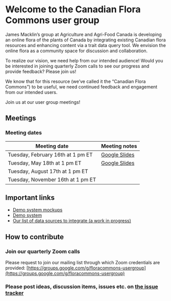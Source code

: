 # Welcome to the Canadian Flora Commons user group

James Macklin’s group at Agriculture and Agri-Food Canada is developing an online flora of the plants of Canada by integrating existing Canadian flora resources and enhancing content via a trait data query tool. We envision the online flora as a community space for discussion and collaboration.
 
To realize our vision, we need help from our intended audience! Would you be interested in joining quarterly Zoom calls to see our progress and provide feedback? Please join us!

We know that for this resource (we’ve called it the “Canadian Flora Commons”) to be useful, we need continued feedback and engagement from our intended users.

Join us at our user group meetings!

## Meetings

### Meeting dates

| Meeting date | Meeting notes |
| --- | --- |
| Tuesday, February 16th at 1 pm ET | [Google Slides](https://docs.google.com/presentation/d/1_6gWA4xm5N8OVhIU8G0gMQyL-dXRqXmYgUWlMQ0ICNc/edit?usp=sharing) |
| Tuesday, May 18th at 1 pm ET | [Google Slides](https://docs.google.com/presentation/d/1ttVYeV1lEz5ZsynyzE542NCMcKWOglTGwZ9M30gi9sg/edit?usp=sharing) |
| Tuesday, August 17th at 1 pm ET | |
| Tuesday, November 16th at 1 pm ET | |

## Important links

* [Demo system mockups](https://www.figma.com/proto/akR6m62TSyH9LuvC2QE9Ha/CFC-001)
* [Demo system](floracommons.org)
* [Our list of data sources to integrate (a work in progress)](https://docs.google.com/spreadsheets/d/1fhvN2-OqpIc0msyTvYAC578dicKHR6i2BWhiS6eQgMQ/edit?usp=sharing)

## How to contribute

### Join our quarterly Zoom calls

Please request to join our mailing list through which Zoom credentials are provided: [https://groups.google.com/g/floracommons-usergroup](https://groups.google.com/g/floracommons-usergroup)

### Please post ideas, discussion items, issues etc. on [the issue tracker](https://github.com/floracommons/usergroup/issues)

